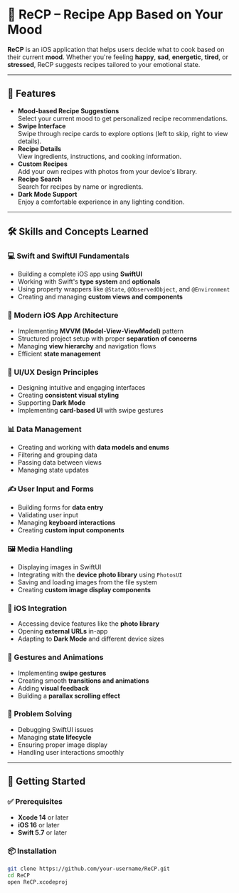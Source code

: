 # 🧠 ReCP – Recipe App Based on Your Mood

**ReCP** is an iOS application that helps users decide what to cook based on their current **mood**. Whether you're feeling **happy**, **sad**, **energetic**, **tired**, or **stressed**, ReCP suggests recipes tailored to your emotional state.

---

## 📱 Features

- **Mood-based Recipe Suggestions**  
  Select your current mood to get personalized recipe recommendations.
- **Swipe Interface**  
  Swipe through recipe cards to explore options (left to skip, right to view details).
- **Recipe Details**  
  View ingredients, instructions, and cooking information.
- **Custom Recipes**  
  Add your own recipes with photos from your device's library.
- **Recipe Search**  
  Search for recipes by name or ingredients.
- **Dark Mode Support**  
  Enjoy a comfortable experience in any lighting condition.

---

## 🛠 Skills and Concepts Learned

### 💻 Swift and SwiftUI Fundamentals
- Building a complete iOS app using **SwiftUI**
- Working with Swift's **type system** and **optionals**
- Using property wrappers like `@State`, `@ObservedObject`, and `@Environment`
- Creating and managing **custom views and components**

### 🧱 Modern iOS App Architecture
- Implementing **MVVM (Model-View-ViewModel)** pattern
- Structured project setup with proper **separation of concerns**
- Managing **view hierarchy** and navigation flows
- Efficient **state management**

### 🎨 UI/UX Design Principles
- Designing intuitive and engaging interfaces
- Creating **consistent visual styling**
- Supporting **Dark Mode**
- Implementing **card-based UI** with swipe gestures

### 📊 Data Management
- Creating and working with **data models and enums**
- Filtering and grouping data
- Passing data between views
- Managing state updates

### ✍️ User Input and Forms
- Building forms for **data entry**
- Validating user input
- Managing **keyboard interactions**
- Creating **custom input components**

### 🖼 Media Handling
- Displaying images in SwiftUI
- Integrating with the **device photo library** using `PhotosUI`
- Saving and loading images from the file system
- Creating **custom image display components**

### 📱 iOS Integration
- Accessing device features like the **photo library**
- Opening **external URLs** in-app
- Adapting to **Dark Mode** and different device sizes

### 🎯 Gestures and Animations
- Implementing **swipe gestures**
- Creating smooth **transitions and animations**
- Adding **visual feedback**
- Building a **parallax scrolling effect**

### 🧩 Problem Solving
- Debugging SwiftUI issues
- Managing **state lifecycle**
- Ensuring proper image display
- Handling user interactions smoothly

---

## 🚀 Getting Started

### ✅ Prerequisites
- **Xcode 14** or later  
- **iOS 16** or later  
- **Swift 5.7** or later

### 📦 Installation
```bash
git clone https://github.com/your-username/ReCP.git
cd ReCP
open ReCP.xcodeproj
